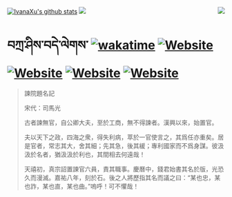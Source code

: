 [![IvanaXu's github stats](https://github-readme-stats.vercel.app/api?username=IvanaXu&theme=codeSTACKr)](https://github.com/anuraghazra/github-readme-stats)
<img align="right" src="https://github-readme-stats.vercel.app/api/top-langs/?username=IvanaXu&langs_count=8&theme=codeSTACKr" />
<img src="https://github-readme-stats.vercel.app/api/wakatime?username=IvanaXu&layout=compact&langs_count=8&theme=codeSTACKr&custom_title=Programming&nbsp;Times&nbsp;(Since&nbsp;Jul.29.2021)&range=all_time" />
# བཀྲ་ཤིས་བདེ་ལེགས་	[![wakatime](https://wakatime.com/badge/user/5043ee4a-e361-4607-9d47-d557f2005d05.svg)](https://wakatime.com/@5043ee4a-e361-4607-9d47-d557f2005d05)	[![Website](https://img.shields.io/website?label=tianchi&up_color=orange&up_message=IvanaXu&url=https%3A%2F%2Fshields.io)](https://tianchi.aliyun.com/home/science/scienceDetail?userId=1095279182618)	[![Website](https://img.shields.io/website?label=yuque&up_color=green&up_message=IvanaXu&url=https%3A%2F%2Fshields.io)](https://www.yuque.com/ivanaxu)	[![Website](https://img.shields.io/website?label=leetcode&up_color=yellow&up_message=IvanaXu&url=https%3A%2F%2Fshields.io)](https://leetcode.cn/u/ivanaxu)	[![Website](https://img.shields.io/website?label=aistudio&up_color=violet&up_message=IvanaXu&url=https%3A%2F%2Fshields.io)](https://aistudio.baidu.com/aistudio/personalcenter/thirdview/979775)
> 諫院題名記
> 
> 宋代：司馬光 
> 
> 古者諫無官，自公卿大夫，至於工商，無不得諫者。漢興以來，始置官。
> 
> 夫以天下之政，四海之衆，得失利病，萃於一官使言之，其爲任亦重矣。居是官者，常志其大，舍其細；先其急，後其緩；專利國家而不爲身謀。彼汲汲於名者，猶汲汲於利也，其間相去何遠哉！
> 
> 天禧初，真宗詔置諫官六員，責其職事。慶曆中，錢君始書其名於版，光恐久而漫滅。嘉祐八年，刻於石。後之人將歷指其名而議之曰：“某也忠，某也詐，某也直，某也曲。”嗚呼！可不懼哉！
>
